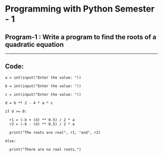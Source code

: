 # Programming with Python Semester - 1
## Program-1 : Write a program to find the roots of a quadratic equation
---
## Code:

```
a = int(input("Enter the value: "))

b = int(input("Enter the value: "))

c = int(input("Enter the value: "))

d = b ** 2 - 4 * a * c

if d >= 0:

  r1 = (-b + (d) ** 0.5) / 2 * a
  r2 = (-b - (d) ** 0.5) / 2 * a
  
  print("The roots are real", r1, "and", r2)

else: 

  print("There are no real roots.")

```
